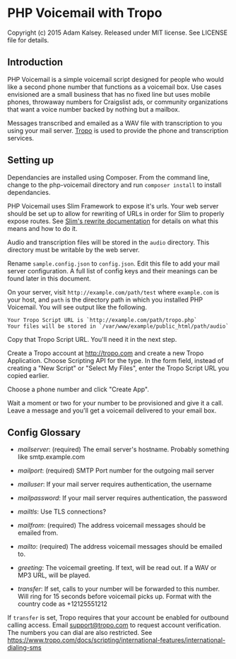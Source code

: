 # PHP Voicemail with Tropo

Copyright (c) 2015 Adam Kalsey. Released under MIT license. See LICENSE file for
details.

## Introduction

PHP Voicemail is a simple voicemail script designed for people who would like a
second phone number that functions as a voicemail box. Use cases envisioned are
a small business that has no fixed line but uses mobile phones, throwaway numbers
for Craigslist ads, or community organizations that want a voice number backed by
nothing but a mailbox.

Messages transcribed and emailed as a WAV file with transcription to you using
your mail server. [Tropo](http://tropo.com) is used to provide the phone and
transcription services.

## Setting up

Dependancies are installed using Composer. From the command line, change to the
php-voicemail directory and run `composer install` to install dependancies.

PHP Voicemail uses Slim Framework to expose it's urls. Your web server should be
set up to allow for rewriting of URLs in order for Slim to properly expose routes.
See [Slim's rewrite documentation](http://docs.slimframework.com/#Route-URL-Rewriting)
for details on what this means and how to do it.

Audio and transcription files will be stored in the `audio` directory. This
directory must be writable by the web server.

Rename `sample.config.json` to `config.json`. Edit this file to add your mail server
configuration. A full list of config keys and their meanings can be found later
in this document.

On your server, visit `http://example.com/path/test` where `example.com` is your
host, and `path` is the directory path in which you installed PHP Voicemail. You
will see output like the following.

    Your Tropo Script URL is `http://example.com/path/tropo.php`
    Your files will be stored in `/var/www/example/public_html/path/audio`

Copy that Tropo Script URL. You'll need it in the next step.

Create a Tropo account at http://tropo.com and create a new Tropo
Application. Choose Scripting API for the type. In the form field, instead of
creating a "New Script" or "Select My Files", enter the Tropo Script URL you copied
earlier.

Choose a phone number and click "Create App".

Wait a moment or two for your number to be provisioned and give it a call. Leave
a message and you'll get a voicemail delivered to your email box.

## Config Glossary

* *mailserver*: (required) The email server's hostname. Probably something like
smtp.example.com

* *mailport*: (required) SMTP Port number for the outgoing mail server

* *mailuser*: If your mail server requires authentication, the username

* *mailpassword*: If your mail server requires authentication, the password

*	*mailtls*: Use TLS connections?

* *mailfrom*: (required) The address voicemail messages should be emailed from.

* *mailto*: (required) The address voicemail messages should be emailed to.

* *greeting*: The voicemail greeting. If text, will be read out. If a WAV or MP3
URL, will be played.

* *transfer*: If set, calls to your number will be forwarded to this number. Will
ring for 15 seconds before voicemail picks up. Format with the country code as
+12125551212

If `transfer` is set, Tropo requires that your account be enabled for outbound
calling access. Email support@tropo.com to request account verification. The
numbers you can dial are also restricted. See
 https://www.tropo.com/docs/scripting/international-features/international-dialing-sms
